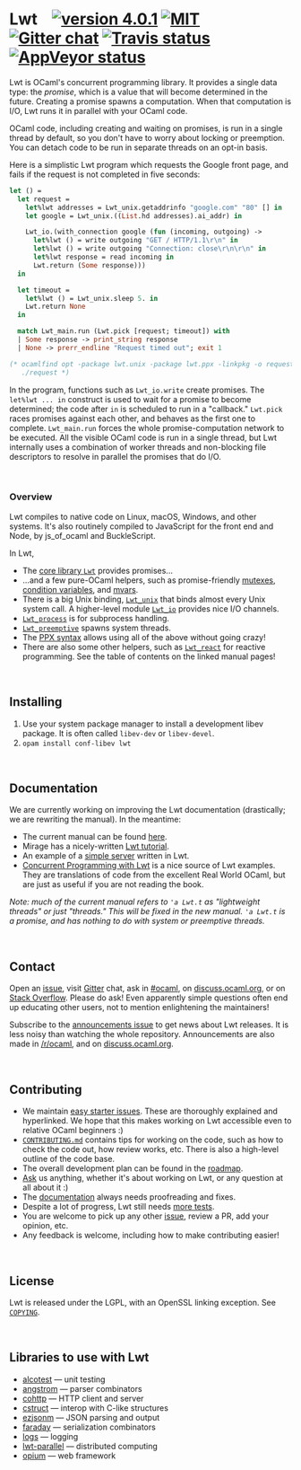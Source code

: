 # Lwt &nbsp;&nbsp; [![version 4.0.1][version]][releases] [![MIT][license-img]][copying] [![Gitter chat][gitter-img]][gitter] [![Travis status][travis-img]][travis] [![AppVeyor status][appveyor-img]][appveyor]

[version]:      https://img.shields.io/badge/version-4.0.1-blue.svg
[releases]:     https://github.com/ocsigen/lwt/releases
[license-img]:  https://img.shields.io/badge/license-MIT-blue.svg
[gitter-img]:   https://img.shields.io/badge/chat-on_gitter-lightgrey.svg
[travis]:       https://travis-ci.org/ocsigen/lwt/branches
[travis-img]:   https://img.shields.io/travis/ocsigen/lwt/master.svg?label=travis
[appveyor]:     https://ci.appveyor.com/project/aantron/lwt/branch/master
[appveyor-img]: https://img.shields.io/appveyor/ci/aantron/lwt/master.svg?label=appveyor

Lwt is OCaml's concurrent programming library. It provides a single data type:
the *promise*, which is a value that will become determined in the future.
Creating a promise spawns a computation. When that computation is I/O, Lwt runs
it in parallel with your OCaml code.

OCaml code, including creating and waiting on promises, is run in a single
thread by default, so you don't have to worry about locking or preemption. You
can detach code to be run in separate threads on an opt-in basis.

Here is a simplistic Lwt program which requests the Google front page, and fails
if the request is not completed in five seconds:

```ocaml
let () =
  let request =
    let%lwt addresses = Lwt_unix.getaddrinfo "google.com" "80" [] in
    let google = Lwt_unix.((List.hd addresses).ai_addr) in

    Lwt_io.(with_connection google (fun (incoming, outgoing) ->
      let%lwt () = write outgoing "GET / HTTP/1.1\r\n" in
      let%lwt () = write outgoing "Connection: close\r\n\r\n" in
      let%lwt response = read incoming in
      Lwt.return (Some response)))
  in

  let timeout =
    let%lwt () = Lwt_unix.sleep 5. in
    Lwt.return None
  in

  match Lwt_main.run (Lwt.pick [request; timeout]) with
  | Some response -> print_string response
  | None -> prerr_endline "Request timed out"; exit 1

(* ocamlfind opt -package lwt.unix -package lwt.ppx -linkpkg -o request example.ml
   ./request *)
```

In the program, functions such as `Lwt_io.write` create promises. The
`let%lwt ... in` construct is used to wait for a promise to become determined;
the code after `in` is scheduled to run in a "callback." `Lwt.pick` races
promises against each other, and behaves as the first one to complete.
`Lwt_main.run` forces the whole promise-computation network to be executed. All
the visible OCaml code is run in a single thread, but Lwt internally uses a
combination of worker threads and non-blocking file descriptors to resolve in
parallel the promises that do I/O.


<br/>

### Overview

Lwt compiles to native code on Linux, macOS, Windows, and other systems. It's
also routinely compiled to JavaScript for the front end and Node, by js_of_ocaml
and BuckleScript.

In Lwt,

- The [core library `Lwt`][core] provides promises...
- ...and a few pure-OCaml helpers, such as promise-friendly [mutexes][mutex],
  [condition variables][cond], and [mvars][mvar].
- There is a big Unix binding, [`Lwt_unix`][unix] that binds almost every Unix
  system call. A higher-level module [`Lwt_io`][io] provides nice I/O channels.
- [`Lwt_process`][process] is for subprocess handling.
- [`Lwt_preemptive`][preemptive] spawns system threads.
- The [PPX syntax][ppx] allows using all of the above without going crazy!
- There are also some other helpers, such as [`Lwt_react`][react] for reactive
  programming. See the table of contents on the linked manual pages!

[core]: https://ocsigen.org/lwt/api/Lwt
[cond]: https://ocsigen.org/lwt/api/Lwt_condition
[mutex]: https://ocsigen.org/lwt/api/Lwt_mutex
[mvar]: https://ocsigen.org/lwt/api/Lwt_mvar
[unix]: https://ocsigen.org/lwt/api/Lwt_unix
[io]: https://ocsigen.org/lwt/api/Lwt_io
[process]: https://ocsigen.org/lwt/api/Lwt_process
[preemptive]: https://ocsigen.org/lwt/api/Lwt_preemptive
[ppx]: https://ocsigen.org/lwt/api/Ppx_lwt
[react]: https://ocsigen.org/lwt/api/Lwt_react


<br/>

## Installing

1. Use your system package manager to install a development libev package.
   It is often called `libev-dev` or `libev-devel`.
2. `opam install conf-libev lwt`


<br/>

## Documentation

We are currently working on improving the Lwt documentation (drastically; we are
rewriting the manual). In the meantime:

- The current manual can be found [here][manual].
- Mirage has a nicely-written [Lwt tutorial][mirage-tutorial].
- An example of a [simple server][counter-server] written in Lwt.
- [Concurrent Programming with Lwt][rwo-lwt] is a nice source of Lwt examples.
  They are translations of code from the excellent Real World OCaml, but are
  just as useful if you are not reading the book.

*Note: much of the current manual refers to `'a Lwt.t` as "lightweight threads"
or just "threads." This will be fixed in the new manual. `'a Lwt.t` is a
promise, and has nothing to do with system or preemptive threads.*

[manual]:   http://ocsigen.org/lwt/manual/
[rwo-lwt]:  https://github.com/dkim/rwo-lwt#readme
[mirage-tutorial]: https://mirage.io/wiki/tutorial-lwt
[counter-server]: http://www.baturin.org/code/lwt-counter-server/


<br/>

## Contact

Open an [issue][issues], visit [Gitter][gitter] chat, ask in [#ocaml][irc],
on [discuss.ocaml.org][discourse], or on [Stack Overflow][so]. Please do ask!
Even apparently simple questions often end up educating other users, not to
mention enlightening the maintainers!

Subscribe to the [announcements issue][announcements] to get news about Lwt
releases. It is less noisy than watching the whole repository. Announcements are
also made in [/r/ocaml][reddit], and on [discuss.ocaml.org][discourse].

[gitter]: https://gitter.im/ocaml-lwt/Lobby
[irc]:    http://webchat.freenode.net/?channels=#ocaml
[so]:     http://stackoverflow.com/questions/ask?tags=ocaml,lwt,ocaml-lwt
[announcements]: https://github.com/ocsigen/lwt/issues/309
[reddit]: https://www.reddit.com/r/ocaml/
[caml-list]: https://sympa.inria.fr/sympa/arc/caml-list
[discourse]: https://discuss.ocaml.org/c/lwt
[issues]: https://github.com/ocsigen/lwt/issues/new


<br/>

## Contributing

- We maintain [easy starter issues][easy-issues]. These are thoroughly explained
  and hyperlinked. We hope that this makes working on Lwt accessible even to
  relative OCaml beginners :)
- [`CONTRIBUTING.md`][contributing-md] contains tips for working on the code,
  such as how to check the code out, how review works, etc. There is also a
  high-level outline of the code base.
- The overall development plan can be found in the [roadmap][roadmap].
- [Ask](#contact) us anything, whether it's about working on Lwt, or any
  question at all about it :)
- The [documentation](#documentation) always needs proofreading and fixes.
- Despite a lot of progress, Lwt still needs [more tests][testing-issues].
- You are welcome to pick up any other [issue][issues-and-prs], review a PR, add
  your opinion, etc.
- Any feedback is welcome, including how to make contributing easier!

[issues-and-prs]: https://github.com/ocsigen/lwt/issues?utf8=%E2%9C%93&q=is%3Aopen
[all-issues]: https://github.com/ocsigen/lwt/issues
[roadmap]:  https://github.com/ocsigen/lwt/wiki/Roadmap
[easy-issues]: https://github.com/ocsigen/lwt/labels/easy
[contributing-md]: https://github.com/ocsigen/lwt/blob/master/docs/CONTRIBUTING.md#readme
[testing-issues]: https://github.com/ocsigen/lwt/issues?utf8=%E2%9C%93&q=is%3Aissue%20is%3Aopen%20label%3Aeasy%20test


<br/>

## License

Lwt is released under the LGPL, with an OpenSSL linking exception. See
[`COPYING`][copying].

[copying]: https://github.com/ocsigen/lwt/blob/master/docs/COPYING

<br/>

## Libraries to use with Lwt

- [alcotest](https://github.com/mirage/alcotest/) —
unit testing
- [angstrom](https://github.com/inhabitedtype/angstrom) —
parser combinators
- [cohttp](https://github.com/mirage/ocaml-cohttp) — HTTP client and server
- [cstruct](https://github.com/mirage/ocaml-cstruct) —
interop with C-like structures
- [ezjsonm](https://github.com/mirage/ezjsonm) —
JSON parsing and output
- [faraday](https://github.com/inhabitedtype/faraday) —
serialization combinators
- [logs](https://github.com/dbuenzli/logs) —
logging
- [lwt-parallel](https://github.com/ivg/parallel) —
distributed computing
- [opium](https://github.com/rgrinberg/opium) —
web framework

